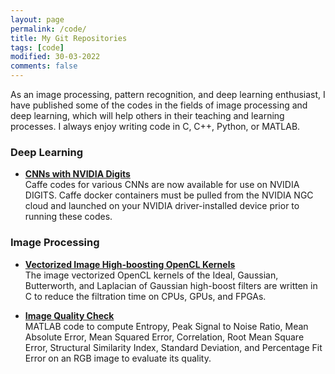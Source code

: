```yaml
---
layout: page
permalink: /code/
title: My Git Repositories
tags: [code]
modified: 30-03-2022
comments: false
---
```


As an image processing, pattern recognition, and deep learning enthusiast, I have published some of the codes in the fields of image processing and deep learning, which will help others in their teaching and learning processes. I always enjoy writing code in C, C++, Python, or MATLAB.

### Deep Learning

* [**CNNs with NVIDIA Digits**](https://github.com/ashutoshsatapathy1990/NVIDIA-DIGITS-caffe-)<br>
Caffe codes for various CNNs are now available for use on NVIDIA DIGITS. Caffe docker containers must be pulled from the NVIDIA NGC cloud and launched on your NVIDIA driver-installed device prior to running these codes.   
 
### Image Processing

* [**Vectorized Image High-boosting OpenCL Kernels**](https://github.com/ashutoshsatapathy1990/Vectorized-Image-Highboosting_GPU)<br>
The image vectorized OpenCL kernels of the Ideal, Gaussian, Butterworth, and Laplacian of Gaussian high-boost filters are written in C to reduce the filtration time on CPUs, GPUs, and FPGAs.

* [**Image Quality Check**](https://github.com/ashutoshsatapathy1990/Image-Performance-Metrics)<br>
MATLAB code to compute Entropy, Peak Signal to Noise Ratio, Mean Absolute Error, Mean Squared Error, Correlation, Root Mean Square Error, Structural Similarity Index, Standard Deviation, and Percentage Fit Error on an RGB image to evaluate its quality.




